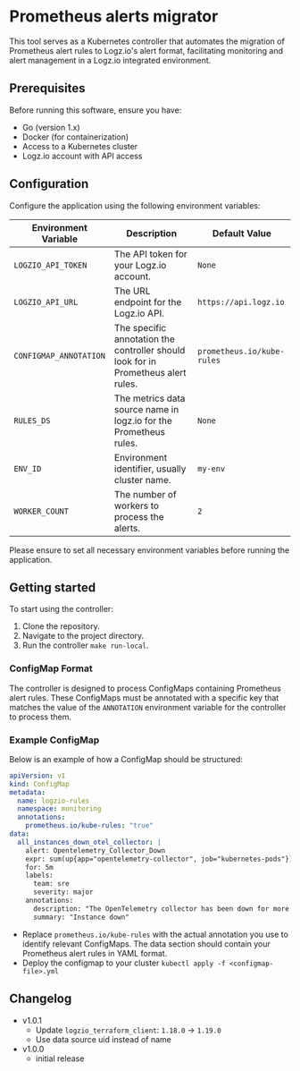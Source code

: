 # Prometheus alerts migrator
This tool serves as a Kubernetes controller that automates the migration of Prometheus alert rules to Logz.io's alert format, facilitating monitoring and alert management in a Logz.io integrated environment.

## Prerequisites
Before running this software, ensure you have:
- Go (version 1.x)
- Docker (for containerization)
- Access to a Kubernetes cluster
- Logz.io account with API access

## Configuration

Configure the application using the following environment variables:

| Environment Variable   | Description                                                                        | Default Value              |
|------------------------|------------------------------------------------------------------------------------|----------------------------|
| `LOGZIO_API_TOKEN`     | The API token for your Logz.io account.                                            | `None`                     |
| `LOGZIO_API_URL`       | The URL endpoint for the Logz.io API.                                              | `https://api.logz.io`      |
| `CONFIGMAP_ANNOTATION` | The specific annotation the controller should look for in Prometheus alert rules.  | `prometheus.io/kube-rules` |
| `RULES_DS`             | The metrics data source name in logz.io for the Prometheus rules.                  | `None`                     |
| `ENV_ID`               | Environment identifier, usually cluster name.                                      | `my-env`                   |
| `WORKER_COUNT`         | The number of workers to process the alerts.                                       | `2`                        |

Please ensure to set all necessary environment variables before running the application.

## Getting started
To start using the controller:

1. Clone the repository.
2. Navigate to the project directory.
3. Run the controller `make run-local`.

### ConfigMap Format
The controller is designed to process ConfigMaps containing Prometheus alert rules. These ConfigMaps must be annotated with a specific key that matches the value of the `ANNOTATION` environment variable for the controller to process them.

### Example ConfigMap

Below is an example of how a ConfigMap should be structured:

```yaml
apiVersion: v1
kind: ConfigMap
metadata:
  name: logzio-rules
  namespace: monitoring
  annotations:
    prometheus.io/kube-rules: "true"
data:
  all_instances_down_otel_collector: |
    alert: Opentelemetry_Collector_Down
    expr: sum(up{app="opentelemetry-collector", job="kubernetes-pods"}) == 0
    for: 5m
    labels:
      team: sre
      severity: major
    annotations:
      description: "The OpenTelemetry collector has been down for more than 5 minutes."
      summary: "Instance down"
```
- Replace `prometheus.io/kube-rules` with the actual annotation you use to identify relevant ConfigMaps. The data section should contain your Prometheus alert rules in YAML format.
- Deploy the configmap to your cluster `kubectl apply -f <configmap-file>.yml`

## Changelog
- v1.0.1
  - Update `logzio_terraform_client`: `1.18.0` -> `1.19.0`
  - Use data source uid instead of name
- v1.0.0
  - initial release 
